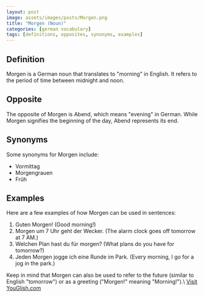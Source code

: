```yaml
---
layout: post
image: assets/images/posts/Morgen.png
title: "Morgen (Noun)"
categories: [german vocabulary]
tags: [definitions, opposites, synonyms, examples]
---
```


## Definition
Morgen is a German noun that translates to "morning" in English. It refers to the period of time between midnight and noon.

## Opposite
The opposite of Morgen is Abend, which means "evening" in German. While Morgen signifies the beginning of the day, Abend represents its end.

## Synonyms
Some synonyms for Morgen include:
- Vormittag
- Morgengrauen
- Früh

## Examples
Here are a few examples of how Morgen can be used in sentences:

1. Guten Morgen! (Good morning!)
2. Morgen um 7 Uhr geht der Wecker. (The alarm clock goes off tomorrow at 7 AM.)
3. Welchen Plan hast du für morgen? (What plans do you have for tomorrow?)
4. Jeden Morgen jogge ich eine Runde im Park. (Every morning, I go for a jog in the park.)

Keep in mind that Morgen can also be used to refer to the future (similar to English "tomorrow") or as a greeting ("Morgen!" meaning "Morning!").\ <a id="yg-widget-0" class="youglish-widget" data-query="Morgen" data-lang="german" data-components="8412" data-auto-start="0" data-bkg-color="theme_light" data-title="How%20to%20pronounce%20Morgen%20in%20German"  rel="nofollow" href="https://youglish.com">Visit YouGlish.com</a><script async src="https://youglish.com/public/emb/widget.js" charset="utf-8"></script>